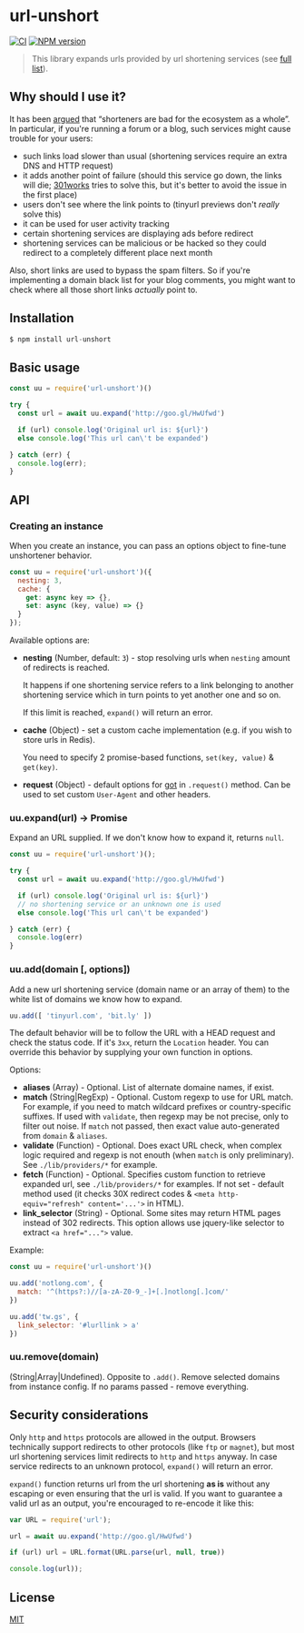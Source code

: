 # url-unshort

[![CI](https://github.com/nodeca/url-unshort/actions/workflows/ci.yml/badge.svg)](https://github.com/nodeca/url-unshort/actions/workflows/ci.yml)
[![NPM version](https://img.shields.io/npm/v/url-unshort.svg?style=flat)](https://www.npmjs.org/package/url-unshort)

> This library expands urls provided by url shortening services (see [full list](https://github.com/nodeca/url-unshort/blob/master/domains.yml)).


## Why should I use it?

It has been [argued](http://joshua.schachter.org/2009/04/on-url-shorteners) that
“shorteners are bad for the ecosystem as a whole”. In particular, if you're
running a forum or a blog, such services might cause trouble for your users:

 - such links load slower than usual (shortening services require an extra DNS
   and HTTP request)
 - it adds another point of failure (should this service go down, the links will
   die; [301works](https://archive.org/details/301works) tries to solve this,
   but it's better to avoid the issue in the first place)
 - users don't see where the link points to (tinyurl previews don't *really*
   solve this)
 - it can be used for user activity tracking
 - certain shortening services are displaying ads before redirect
 - shortening services can be malicious or be hacked so they could redirect to
   a completely different place next month

Also, short links are used to bypass the spam filters. So if you're implementing
a domain black list for your blog comments, you might want to check where all
those short links *actually* point to.


## Installation

```js
$ npm install url-unshort
```

## Basic usage

```js
const uu = require('url-unshort')()

try {
  const url = await uu.expand('http://goo.gl/HwUfwd')

  if (url) console.log('Original url is: ${url}')
  else console.log('This url can\'t be expanded')

} catch (err) {
  console.log(err);
}
```

## API

### Creating an instance

When you create an instance, you can pass an options object to fine-tune unshortener behavior.

```js
const uu = require('url-unshort')({
  nesting: 3,
  cache: {
    get: async key => {},
    set: async (key, value) => {}
  }
});
```

Available options are:

- **nesting** (Number, default: `3`) - stop resolving urls
  when `nesting` amount of redirects is reached.

  It happens if one shortening service refers to a link belonging to
  another shortening service which in turn points to yet another one
  and so on.

  If this limit is reached, `expand()` will return an error.

- **cache** (Object) - set a custom cache implementation (e.g. if you wish
  to store urls in Redis).

  You need to specify 2 promise-based functions, `set(key, value)` & `get(key)`.

- **request** (Object) - default options for
  [got](https://github.com/sindresorhus/got) in `.request()` method. Can be
  used to set custom `User-Agent` and other headers.


### uu.expand(url) -> Promise

Expand an URL supplied. If we don't know how to expand it, returns `null`.

```js
const uu = require('url-unshort')();

try {
  const url = await uu.expand('http://goo.gl/HwUfwd')

  if (url) console.log('Original url is: ${url}')
  // no shortening service or an unknown one is used
  else console.log('This url can\'t be expanded')

} catch (err) {
  console.log(err)
}
```

### uu.add(domain [, options])

Add a new url shortening service (domain name or an array of them) to the white
list of domains we know how to expand.

```js
uu.add([ 'tinyurl.com', 'bit.ly' ])
```

The default behavior will be to follow the URL with a HEAD request and check
the status code. If it's `3xx`, return the `Location` header. You can override
this behavior by supplying your own function in options.

Options:

- **aliases** (Array) - Optional. List of alternate domaine names, if exist.
- **match** (String|RegExp) - Optional. Custom regexp to use for URL match.
  For example, if you need to match wildcard prefixes or country-specific
  suffixes. If used with `validate`, then regexp may be not precise, only to
  filter out noise. If `match` not passed, then exact value auto-generated from
  `domain` & `aliases`.
- **validate** (Function) - Optional. Does exact URL check, when complex logic
  required and regexp is not enouth (when `match` is only preliminary). See
  `./lib/providers/*` for example.
- **fetch**  (Function) - Optional. Specifies custom function to retrieve expanded
  url, see `./lib/providers/*` for examples. If not set - default method used
  (it checks 30X redirect codes & `<meta http-equiv="refresh" content='...'>`
  in HTML).
- **link_selector** (String) - Optional. Some sites may return HTML pages instead
  of 302 redirects. This option allows use jquery-like selector to extract
  `<a href="...">` value.

Example:

```js
const uu = require('url-unshort')()

uu.add('notlong.com', {
  match: '^(https?:)//[a-zA-Z0-9_-]+[.]notlong[.]com/'
})

uu.add('tw.gs', {
  link_selector: '#lurllink > a'
})
```

### uu.remove(domain)

(String|Array|Undefined). Opposite to `.add()`. Remove selected domains from
instance config. If no params passed - remove everything.


## Security considerations

Only `http` and `https` protocols are allowed in the output. Browsers technically
support redirects to other protocols (like `ftp` or `magnet`), but most url
shortening services limit redirects to `http` and `https` anyway. In case
service redirects to an unknown protocol, `expand()` will return an error.

`expand()` function returns url from the url shortening **as is** without any
escaping or even ensuring that the url is valid. If you want to guarantee a
valid url as an output, you're encouraged to re-encode it like this:

```js
var URL = require('url');

url = await uu.expand('http://goo.gl/HwUfwd')

if (url) url = URL.format(URL.parse(url, null, true))

console.log(url));
```

## License

[MIT](https://raw.github.com/nodeca/url-unshort/master/LICENSE)
